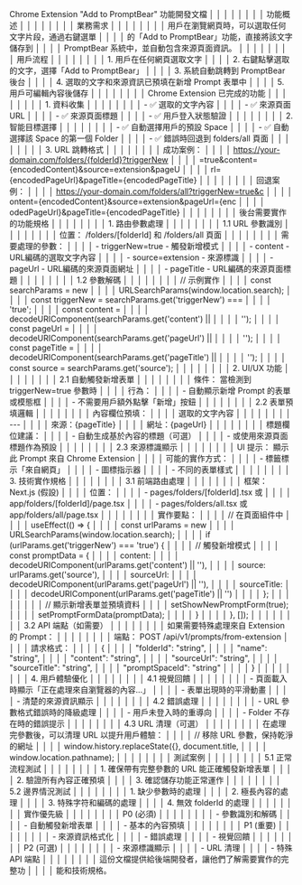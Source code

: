 Chrome Extension "Add to PromptBear" 功能開發文檔     │ │
│ │                                                       │ │
│ │ 功能概述                                              │ │
│ │                                                       │ │
│ │ 業務需求                                              │ │
│ │                                                       │ │
│ │ 用戶在瀏覽網頁時，可以選取任何文字片段，通過右鍵選單  │ │
│ │ 的「Add to PromptBear」功能，直接將該文字儲存到       │ │
│ │ PromptBear 系統中，並自動包含來源頁面資訊。           │ │
│ │                                                       │ │
│ │ 用戶流程                                              │ │
│ │                                                       │ │
│ │ 1. 用戶在任何網頁選取文字                             │ │
│ │ 2. 右鍵點擊選取的文字，選擇「Add to PromptBear」      │ │
│ │ 3. 系統自動跳轉到 PromptBear 後台                     │ │
│ │ 4. 選取的文字和來源資訊已預填在新增 Prompt 表單中     │ │
│ │ 5. 用戶可編輯內容後儲存                               │ │
│ │                                                       │ │
│ │ Chrome Extension 已完成的功能                         │ │
│ │                                                       │ │
│ │ 1. 資料收集                                           │ │
│ │                                                       │ │
│ │ - ✅ 選取的文字內容                                    │ │
│ │ - ✅ 來源頁面 URL                                      │ │
│ │ - ✅ 來源頁面標題                                      │ │
│ │ - ✅ 用戶登入狀態驗證                                  │ │
│ │                                                       │ │
│ │ 2. 智能目標選擇                                       │ │
│ │                                                       │ │
│ │ - ✅ 自動選擇用戶的預設 Space                          │ │
│ │ - ✅ 自動選擇該 Space 的第一個 Folder                  │ │
│ │ - ✅ 錯誤時回退到 folders/all 頁面                     │ │
│ │                                                       │ │
│ │ 3. URL 跳轉格式                                       │ │
│ │                                                       │ │
│ │ 成功案例：                                            │ │
│ │ https://your-domain.com/folders/{folderId}?triggerNew │ │
│ │ =true&content={encodedContent}&source=extension&pageU │ │
│ │ rl={encodedPageUrl}&pageTitle={encodedPageTitle}      │ │
│ │                                                       │ │
│ │ 回退案例：                                            │ │
│ │ https://your-domain.com/folders/all?triggerNew=true&c │ │
│ │ ontent={encodedContent}&source=extension&pageUrl={enc │ │
│ │ odedPageUrl}&pageTitle={encodedPageTitle}             │ │
│ │                                                       │ │
│ │ 後台需要實作的功能規格                                │ │
│ │                                                       │ │
│ │ 1. 路由參數處理                                       │ │
│ │                                                       │ │
│ │ 1.1 URL 參數識別                                      │ │
│ │                                                       │ │
│ │ 位置： /folders/[folderId] 和 /folders/all 頁面       │ │
│ │                                                       │ │
│ │ 需要處理的參數：                                      │ │
│ │ - triggerNew=true - 觸發新增模式                      │ │
│ │ - content - URL編碼的選取文字內容                     │ │
│ │ - source=extension - 來源標識                         │ │
│ │ - pageUrl - URL編碼的來源頁面網址                     │ │
│ │ - pageTitle - URL編碼的來源頁面標題                   │ │
│ │                                                       │ │
│ │ 1.2 參數解碼                                          │ │
│ │                                                       │ │
│ │ // 示例實作                                           │ │
│ │ const searchParams = new                              │ │
│ │ URLSearchParams(window.location.search);              │ │
│ │ const triggerNew = searchParams.get('triggerNew') === │ │
│ │  'true';                                              │ │
│ │ const content =                                       │ │
│ │ decodeURIComponent(searchParams.get('content') ||     │ │
│ │ '');                                                  │ │
│ │ const pageUrl =                                       │ │
│ │ decodeURIComponent(searchParams.get('pageUrl') ||     │ │
│ │ '');                                                  │ │
│ │ const pageTitle =                                     │ │
│ │ decodeURIComponent(searchParams.get('pageTitle') ||   │ │
│ │ '');                                                  │ │
│ │ const source = searchParams.get('source');            │ │
│ │                                                       │ │
│ │ 2. UI/UX 功能                                         │ │
│ │                                                       │ │
│ │ 2.1 自動觸發新增表單                                  │ │
│ │                                                       │ │
│ │ 條件： 當檢測到 triggerNew=true 參數時                │ │
│ │ 行為：                                                │ │
│ │ - 自動顯示新增 Prompt 的表單或模態框                  │ │
│ │ - 不需要用戶額外點擊「新增」按鈕                      │ │
│ │                                                       │ │
│ │ 2.2 表單預填邏輯                                      │ │
│ │                                                       │ │
│ │ 內容欄位預填：                                        │ │
│ │ 選取的文字內容                                        │ │
│ │                                                       │ │
│ │ ---                                                   │ │
│ │ 來源：{pageTitle}                                     │ │
│ │ 網址：{pageUrl}                                       │ │
│ │                                                       │ │
│ │ 標題欄位建議：                                        │ │
│ │ - 自動生成基於內容的標題（可選）                      │ │
│ │ - 或使用來源頁面標題作為預設                          │ │
│ │                                                       │ │
│ │ 2.3 來源標識顯示                                      │ │
│ │                                                       │ │
│ │ UI 提示： 顯示此 Prompt 來自 Chrome Extension         │ │
│ │ 可能的實作方式：                                      │ │
│ │ - 標籤標示「來自網頁」                                │ │
│ │ - 圖標指示器                                          │ │
│ │ - 不同的表單樣式                                      │ │
│ │                                                       │ │
│ │ 3. 技術實作規格                                       │ │
│ │                                                       │ │
│ │ 3.1 前端路由處理                                      │ │
│ │                                                       │ │
│ │ 框架： Next.js (假設)                                 │ │
│ │ 位置：                                                │ │
│ │ - pages/folders/[folderId].tsx 或                     │ │
│ │ app/folders/[folderId]/page.tsx                       │ │
│ │ - pages/folders/all.tsx 或 app/folders/all/page.tsx   │ │
│ │                                                       │ │
│ │ 實作要點：                                            │ │
│ │ // 在頁面組件中                                       │ │
│ │ useEffect(() => {                                     │ │
│ │   const urlParams = new                               │ │
│ │ URLSearchParams(window.location.search);              │ │
│ │   if (urlParams.get('triggerNew') === 'true') {       │ │
│ │     // 觸發新增模式                                   │ │
│ │     const promptData = {                              │ │
│ │       content:                                        │ │
│ │ decodeURIComponent(urlParams.get('content') || ''),   │ │
│ │       source: urlParams.get('source'),                │ │
│ │       sourceUrl:                                      │ │
│ │ decodeURIComponent(urlParams.get('pageUrl') || ''),   │ │
│ │       sourceTitle:                                    │ │
│ │ decodeURIComponent(urlParams.get('pageTitle') || '')  │ │
│ │     };                                                │ │
│ │                                                       │ │
│ │     // 顯示新增表單並預填資料                         │ │
│ │     setShowNewPromptForm(true);                       │ │
│ │     setPromptFormData(promptData);                    │ │
│ │   }                                                   │ │
│ │ }, []);                                               │ │
│ │                                                       │ │
│ │ 3.2 API 端點（如需要）                                │ │
│ │                                                       │ │
│ │ 如果需要特殊處理來自 Extension 的 Prompt：            │ │
│ │                                                       │ │
│ │ 端點： POST /api/v1/prompts/from-extension            │ │
│ │ 請求格式：                                            │ │
│ │ {                                                     │ │
│ │   "folderId": "string",                               │ │
│ │   "name": "string",                                   │ │
│ │   "content": "string",                                │ │
│ │   "sourceUrl": "string",                              │ │
│ │   "sourceTitle": "string",                            │ │
│ │   "promptSpaceId": "string"                           │ │
│ │ }                                                     │ │
│ │                                                       │ │
│ │ 4. 用戶體驗優化                                       │ │
│ │                                                       │ │
│ │ 4.1 視覺回饋                                          │ │
│ │                                                       │ │
│ │ - 頁面載入時顯示「正在處理來自瀏覽器的內容...」       │ │
│ │ - 表單出現時的平滑動畫                                │ │
│ │ - 清楚的來源資訊顯示                                  │ │
│ │                                                       │ │
│ │ 4.2 錯誤處理                                          │ │
│ │                                                       │ │
│ │ - URL 參數格式錯誤時的降級處理                        │ │
│ │ - 用戶未登入時的重導向                                │ │
│ │ - Folder 不存在時的錯誤提示                           │ │
│ │                                                       │ │
│ │ 4.3 URL 清理（可選）                                  │ │
│ │                                                       │ │
│ │ 在處理完參數後，可以清理 URL 以提升用戶體驗：         │ │
│ │ // 移除 URL 參數，保持乾淨的網址                      │ │
│ │ window.history.replaceState({}, document.title,       │ │
│ │ window.location.pathname);                            │ │
│ │                                                       │ │
│ │ 測試案例                                              │ │
│ │                                                       │ │
│ │ 5.1 正常流程測試                                      │ │
│ │                                                       │ │
│ │ 1. 確保帶有完整參數的 URL 能正確觸發新增表單          │ │
│ │ 2. 驗證所有內容正確預填                               │ │
│ │ 3. 確認儲存功能正常運作                               │ │
│ │                                                       │ │
│ │ 5.2 邊界情況測試                                      │ │
│ │                                                       │ │
│ │ 1. 缺少參數時的處理                                   │ │
│ │ 2. 極長內容的處理                                     │ │
│ │ 3. 特殊字符和編碼的處理                               │ │
│ │ 4. 無效 folderId 的處理                               │ │
│ │                                                       │ │
│ │ 實作優先級                                            │ │
│ │                                                       │ │
│ │ P0 (必須)                                             │ │
│ │                                                       │ │
│ │ - 參數識別和解碼                                      │ │
│ │ - 自動觸發新增表單                                    │ │
│ │ - 基本的內容預填                                      │ │
│ │                                                       │ │
│ │ P1 (重要)                                             │ │
│ │                                                       │ │
│ │ - 來源資訊格式化                                      │ │
│ │ - 錯誤處理                                            │ │
│ │ - 視覺回饋                                            │ │
│ │                                                       │ │
│ │ P2 (可選)                                             │ │
│ │                                                       │ │
│ │ - 來源標識顯示                                        │ │
│ │ - URL 清理                                            │ │
│ │ - 特殊 API 端點                                       │ │
│ │                                                       │ │
│ │ 這份文檔提供給後端開發者，讓他們了解需要實作的完整功  │ │
│ │ 能和技術規格。 